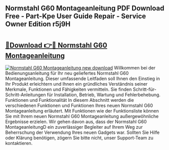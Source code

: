 ## Normstahl G60 Montageanleitung PDF Download Free - Part-Kpe User Guide Repair - Service Owner Edition r5j9H

# <h2><a href="http://df7nyrt.blite.top/?on=Normstahl+G60+Montageanleitung">🔗Download 👉🔴 Normstahl G60 Montageanleitung</a></h2>

[![Normstahl G60 Montageanleitung new download](https://i.imgur.com/lujVjoI.png)](http://df7nyrt.blite.top/?on=Normstahl+G60+Montageanleitung)
Willkommen bei der Bedienungsanleitung für Ihr neu geliefertes Normstahl G60 Montageanleitung. Dieser umfassende Leitfaden soll Ihnen den Einstieg in Ihr Produkt erleichtern und Ihnen ein gründliches Verständnis seiner Merkmale, Funktionen und Fähigkeiten vermitteln. Sie finden Schritt-für-Schritt-Anleitungen für Installation, Betrieb, Wartung und Fehlerbehebung. Funktionen und Funktionalität In diesem Abschnitt werden die verschiedenen Funktionen und Funktionen Ihres neuen Normstahl G60 Montageanleitung erläutert. Mit Funktionen wie der Funktionsliste können Sie mit Ihrem neuen Normstahl G60 Montageanleitung außergewöhnliche Ergebnisse erzielen. Wir gehen davon aus, dass der Normstahl G60 MontageanleitungD ein zuverlässiger Begleiter auf Ihrem Weg zur Beherrschung der Verwendung Ihres neuen Gadgets war. Sollten Sie Hilfe oder Klärung benötigen, zögern Sie bitte nicht, unser Support-Team zu kontaktieren.
